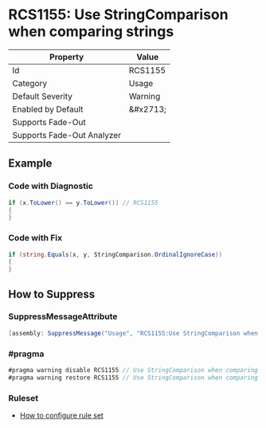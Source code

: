 # RCS1155: Use StringComparison when comparing strings

| Property | Value |
| -------- | ----- |
| Id | RCS1155 |
| Category | Usage |
| Default Severity | Warning |
| Enabled by Default | &\#x2713; |
| Supports Fade\-Out |  |
| Supports Fade\-Out Analyzer |  |

## Example

### Code with Diagnostic

```csharp
if (x.ToLower() == y.ToLower()) // RCS1155
{
}
```

### Code with Fix

```csharp
if (string.Equals(x, y, StringComparison.OrdinalIgnoreCase))
{
}
```

## How to Suppress

### SuppressMessageAttribute

```csharp
[assembly: SuppressMessage("Usage", "RCS1155:Use StringComparison when comparing strings.", Justification = "<Pending>")]
```

### \#pragma

```csharp
#pragma warning disable RCS1155 // Use StringComparison when comparing strings.
#pragma warning restore RCS1155 // Use StringComparison when comparing strings.
```

### Ruleset

* [How to configure rule set](../HowToConfigureAnalyzers.md)
